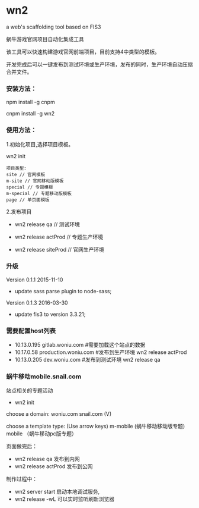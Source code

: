 # wn2
a web's scaffolding tool based on FIS3

蜗牛游戏官网项目自动化集成工具


该工具可以快速构建游戏官网前端项目，目前支持4中类型的模板。

开发完成后可以一键发布到测试环境或生产环境，发布的同时，生产环境自动压缩合并文件。


### 安装方法：

npm install -g cnpm

cnpm install -g wn2


### 使用方法：


1.初始化项目,选择项目模板。

wn2 init 


	项目类型:
	site // 官网模板
	m-site // 官网移动版模板
	special // 专题模板
	m-special // 专题移动版模板
	page // 单页面模板


2.发布项目

- wn2 release qa // 测试环境

- wn2 release actProd // 专题生产环境

- wn2 release siteProd // 官网生产环境



###  升级

Version 0.1.1      2015-11-10
* update sass parse plugin to node-sass;

Version 0.1.3      2016-03-30
* update fis3   to  version 3.3.21;

### 需要配置host列表

- 10.13.0.195 gitlab.woniu.com #需要加载这个站点的数据
- 10.17.0.58  production.woniu.com  #发布到生产环境 wn2 release actProd 
- 10.13.0.205 dev.woniu.com  #发布到测试环境 wn2 release  qa

### 蜗牛移动mobile.snail.com

站点相关的专题活动

- wn2 init

choose a domain:
   woniu.com
   snail.com (V)

 choose a template type: (Use arrow keys)
 m-mobile (蜗牛移动移动版专题)
 mobile （蜗牛移动pc版专题）



页面做完后：

- wn2 release qa 发布到内网
- wn2 release actProd 发布到公网

制作过程中：

- wn2 server start 启动本地调试服务,
- wn2 release -wL 可以实时监听刷新浏览器

